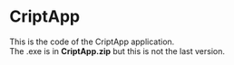 <h1>CriptApp</h1>

<p>This is the code of the CriptApp application.<br>
The .exe is in <b>CriptApp.zip</b> but this is not the last version.</p>
